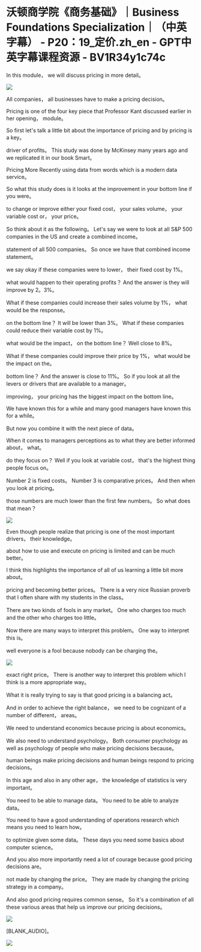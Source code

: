 # 沃顿商学院《商务基础》｜Business Foundations Specialization｜（中英字幕） - P20：19_定价.zh_en - GPT中英字幕课程资源 - BV1R34y1c74c

 In this module， we will discuss pricing in more detail。



![](img/178735e1edb0834654cf55dd992eec37_1.png)

 All companies， all businesses have to make a pricing decision。

 Pricing is one of the four key piece that Professor Kant discussed earlier in her opening， module。

 So first let's talk a little bit about the importance of pricing and by pricing is a key。

 driver of profits。 This study was done by McKinsey many years ago and we replicated it in our book Smart。

 Pricing More Recently using data from words which is a modern data service。

 So what this study does is it looks at the improvement in your bottom line if you were。

 to change or improve either your fixed cost， your sales volume， your variable cost or， your price。

 So think about it as the following。 Let's say we were to look at all S&P 500 companies in the US and create a combined income。

 statement of all 500 companies。 So once we have that combined income statement。

 we say okay if these companies were to lower， their fixed cost by 1%。

 what would happen to their operating profits？ And the answer is they will improve by 2。3%。

 What if these companies could increase their sales volume by 1%， what would be the response。

 on the bottom line？ It will be lower than 3%。 What if these companies could reduce their variable cost by 1%。

 what would be the impact， on the bottom line？ Well close to 8%。

 What if these companies could improve their price by 1%， what would be the impact on the。

 bottom line？ And the answer is close to 11%。 So if you look at all the levers or drivers that are available to a manager。

 improving， your pricing has the biggest impact on the bottom line。

 We have known this for a while and many good managers have known this for a while。

 But now you combine it with the next piece of data。

 When it comes to managers perceptions as to what they are better informed about， what。

 do they focus on？ Well if you look at variable cost， that's the highest thing people focus on。

 Number 2 is fixed costs。 Number 3 is comparative prices。 And then when you look at pricing。

 those numbers are much lower than the first few numbers。 So what does that mean？



![](img/178735e1edb0834654cf55dd992eec37_3.png)

 Even though people realize that pricing is one of the most important drivers， their knowledge。

 about how to use and execute on pricing is limited and can be much better。

 I think this highlights the importance of all of us learning a little bit more about。

 pricing and becoming better prices。 There is a very nice Russian proverb that I often share with my students in the class。

 There are two kinds of fools in any market。 One who charges too much and the other who charges too little。

 Now there are many ways to interpret this problem。 One way to interpret this is。

 well everyone is a fool because nobody can be charging the。



![](img/178735e1edb0834654cf55dd992eec37_5.png)

 exact right price。 There is another way to interpret this problem which I think is a more appropriate way。

 What it is really trying to say is that good pricing is a balancing act。

 And in order to achieve the right balance， we need to be cognizant of a number of different， areas。

 We need to understand economics because pricing is about economics。

 We also need to understand psychology。 Both consumer psychology as well as psychology of people who make pricing decisions because。

 human beings make pricing decisions and human beings respond to pricing decisions。

 In this age and also in any other age， the knowledge of statistics is very important。

 You need to be able to manage data。 You need to be able to analyze data。

 You need to have a good understanding of operations research which means you need to learn how。

 to optimize given some data。 These days you need some basics about computer science。

 And you also more importantly need a lot of courage because good pricing decisions are。

 not made by changing the price。 They are made by changing the pricing strategy in a company。

 And also good pricing requires common sense。 So it's a combination of all these various areas that help us improve our pricing decisions。



![](img/178735e1edb0834654cf55dd992eec37_7.png)

 [BLANK_AUDIO]。

![](img/178735e1edb0834654cf55dd992eec37_9.png)